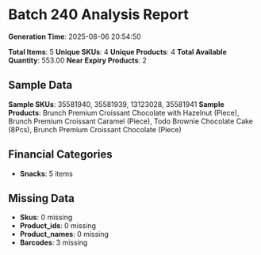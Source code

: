# Batch 240 Analysis Report

**Generation Time**: 2025-08-06 20:54:50

**Total Items**: 5
**Unique SKUs**: 4
**Unique Products**: 4
**Total Available Quantity**: 553.00
**Near Expiry Products**: 2

## Sample Data
**Sample SKUs**: 35581940, 35581939, 13123028, 35581941
**Sample Products**: Brunch Premium Croissant Chocolate with Hazelnut (Piece), Brunch Premium Croissant Caramel (Piece), Todo Brownie Chocolate Cake (8Pcs), Brunch Premium Croissant Chocolate (Piece)

## Financial Categories
- **Snacks**: 5 items

## Missing Data
- **Skus**: 0 missing
- **Product_ids**: 0 missing
- **Product_names**: 0 missing
- **Barcodes**: 3 missing
